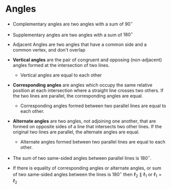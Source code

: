 
# Angles 

- Complementary angles are two angles with a sum of $90^\circ$
- Supplementary angles are two angles with a sum of $180^\circ$
- Adjacent Angles are two angles that have a common side and a common vertex, and don't overlap


- **Vertical angles** are the pair of congruent and opposing (non-adjacent) angles formed at the intersection of two lines. 
	- Vertical angles are equal to each other

- **Corresponding angles** are angles which occupy the same relative position at each intersection where a straight line crosses two others. If the two lines are parallel, the corresponding angles are equal.
	- Corresponding angles formed between two parallel lines are equal to each other.
- **Alternate angles** are two angles, not adjoining one another, that are formed on opposite sides of a line that intersects two other lines. If the original two lines are parallel, the alternate angles are equal.
	- Alternate angles formed between two parallel lines are equal to each other.
- The sum of two same-sided angles between parallel lines is $180^\circ$.
- If there is equality of corresponding angles or alternate angles, or sum of two same-sided angles between the lines is $180^\circ$ then $\ell_2 \parallel \ell_1$ or $\ell_{1}=\ell_{2}$



